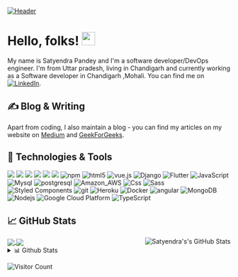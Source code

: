 <!-- More info, tips and tricks for making GitHub Profile README can be found in my article at https://towardsdatascience.com/build-a-stunning-readme-for-your-github-profile-9b80434fe5d7 -->

[![Header](https://coverfiles.alphacoders.com/495/49570.png "Header")](#)

# Hello, folks! <img src="https://raw.githubusercontent.com/MartinHeinz/MartinHeinz/master/wave.gif" width="30px">

My name is Satyendra Pandey and I'm a software developer/DevOps engineer. I'm from Uttar pradesh, living in Chandigarh and currently working as a Software developer in Chandigarh ,Mohali. You can find me  on [![LinkedIn][3.2]][3].

## &#x270d; Blog & Writing

Apart from coding, I also maintain a blog - you can find my articles on my website  on [Medium](https://medium.com/@pandeysatyendra870) and [GeekForGeeks](https://auth.geeksforgeeks.org/user/strangerhash/articles).

## 🔧 Technologies & Tools
![](https://img.shields.io/badge/php-PHP-green?style=flat&logo=php&logoColor=white&color=2bbc8a)
![](https://img.shields.io/badge/Code-Python-informational?style=flat&logo=python&logoColor=white&color=2bbc8a)
![](https://img.shields.io/badge/Code-JavaScript-informational?style=flat&logo=javascript&logoColor=white&color=2bbc8a)
![](https://img.shields.io/badge/Code-Vue-informational?style=flat&logo=vue.js&logoColor=white&color=2bbc8a)
![](https://img.shields.io/badge/Tools-Docker-informational?style=flat&logo=docker&logoColor=white&color=2bbc8a)
![](https://img.shields.io/badge/Node%20JS-Node%20Js-green?style=flat&logo=nodejs&logoColor=white&color=2bbc8a)
 <img alt="npm" src="https://img.shields.io/badge/-NPM-CB3837?style=flat-square&logo=npm&logoColor=white" />
  <img alt="html5" src="https://img.shields.io/badge/-HTML5-E34F26?style=flat-square&logo=html5&logoColor=white" />
  <img src="https://img.shields.io/static/v1?label=Vue.js&amp;message=v2.6&amp;color=4FC08D&amp;style=flat-square&amp;logo=vue.js&amp;logoColor=ffffff" alt="vue.js">
  <img alt="Django" src="https://img.shields.io/badge/Django-092E20?style=flat-square&logo=django&logoColor=white" />
  <img alt="Flutter" src="https://img.shields.io/badge/Flutter-02569B?style=flat-square&logo=flutter&logoColor=white" />
  <img alt="JavaScript" src="https://img.shields.io/badge/JavaScript-323330?style=flat-square&logo=javascript&logoColor=F7DF1E" />
  <img alt="Mysql" src="https://img.shields.io/badge/MySQL-00000F?style=flat-square&logo=mysql&logoColor=white" />
  <img alt="postgresql" src="https://img.shields.io/badge/PostgreSQL-316192?style=flat-square&logo=postgresql&logoColor=white" />
  <img alt="Amazon_AWS" src="https://img.shields.io/badge/Amazon_AWS-232F3E?style=flat-square&logo=amazon-aws&logoColor=white" />
  <img alt="Css" src="https://img.shields.io/badge/CSS-239120?&style=flat-square&logo=css3&logoColor=white" />
  <img alt="Sass" src="https://img.shields.io/badge/-Sass-CC6699?style=flat-square&logo=sass&logoColor=white" />
  <img alt="Styled Components" src="https://img.shields.io/badge/-Styled_Components-db7092?style=flat-square&logo=styled-components&logoColor=white" />
  <img alt="git" src="https://img.shields.io/badge/-Git-F05032?style=flat-square&logo=git&logoColor=white" />
  <img alt="Heroku" src="https://img.shields.io/badge/-Heroku-430098?style=flat-square&logo=heroku&logoColor=white" />
  <img alt="Docker" src="https://img.shields.io/badge/-Docker-46a2f1?style=flat-square&logo=docker&logoColor=white" />
  <img alt="angular" src="https://img.shields.io/badge/-Angular-DD0031?style=flat-square&logo=angular&logoColor=white" />
  <img alt="MongoDB" src="https://img.shields.io/badge/-MongoDB-13aa52?style=flat-square&logo=mongodb&logoColor=white" />
  <img alt="Nodejs" src="https://img.shields.io/badge/-Nodejs-43853d?style=flat-square&logo=Node.js&logoColor=white" />
  <img alt="Google Cloud Platform" src="https://img.shields.io/badge/-Google_Cloud_Platform-1a73e8?style=flat-square&logo=google-cloud&logoColor=white" />
  <img alt="TypeScript" src="https://img.shields.io/badge/-TypeScript-007ACC?style=flat-square&logo=typescript&logoColor=white" />



## &#x1f4c8; GitHub Stats

<a href="https://github.com/satyendra12345">
  <img align="center" src="https://github-readme-stats.vercel.app/api/top-langs/?username=satyendra12345&hide=css,html,tex&title_color=ffffff&text_color=c9cacc&icon_color=2bbc8a&bg_color=1d1f21" />
</a>
<a href="https://github.com/satyendra12345">
  <img align="right" src="https://github-readme-stats.vercel.app/api?username=satyendra12345&show_icons=true&line_height=27&count_private=true&title_color=ffffff&text_color=c9cacc&icon_color=2bbc8a&bg_color=1d1f21" alt="Satyendra's's GitHub Stats" />
</a>

<a href="https://github.com/satyendra12345/strangechatroom">
  <img align="center" src="https://github-readme-stats.vercel.app/api/pin/?username=satyendra12345&repo=strangechatroom&title_color=ffffff&text_color=c9cacc&icon_color=2bbc8a&bg_color=1d1f21" />
</a>


   

<!-- links to social media icons -->

<!-- icons with padding -->


[2.1]: http://i.imgur.com/0o48UoR.png (github icon with padding)

<!-- icons without padding -->


[2.2]: http://i.imgur.com/9I6NRUm.png (github icon without padding)
[3.2]: https://raw.githubusercontent.com/MartinHeinz/MartinHeinz/master/linkedin-3-16.png (LinkedIn icon without padding)


<!-- links to your social media accounts -->


[2]: https://github.com/satyendra12345
[3]: https://www.linkedin.com/in/satyendra-pandey-a0314b167/


 <details>
<summary>📊 Github Stats</summary>

<p align="center"> <img src="https://github-readme-stats.vercel.app/api?username=satyendra12345&show_icons=true&theme=gotham" alt="Satyebdra Pandey| Stats" />

</details>


 ![Visitor Count](https://profile-counter.glitch.me/{ayushi7rawat}/count.svg)
<!-- Resources -->
<!-- Icons: https://simpleicons.org/ -->
<!-- Emojis: https://emojipedia.org/emoji/ -->
<!-- HTML Emojis: https://www.fileformat.info/index.htm -->
<!-- Shields: https://shields.io/ -->

